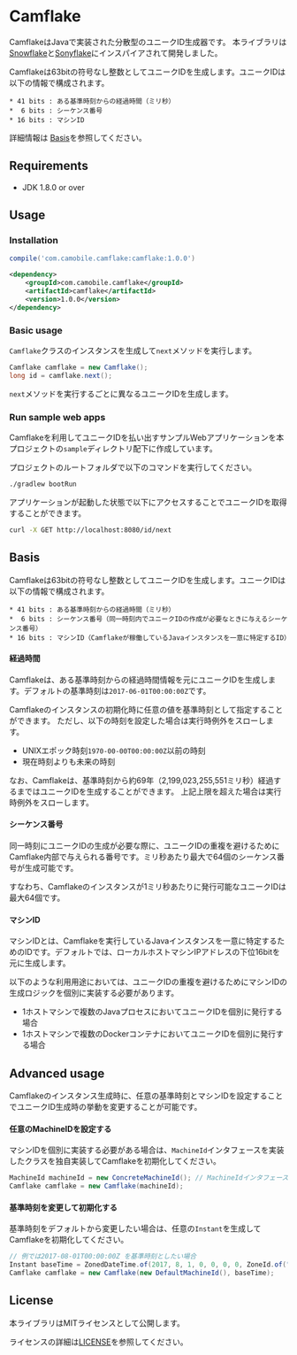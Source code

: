 Camflake
===

CamflakeはJavaで実装された分散型のユニークID生成器です。
本ライブラリは[Snowflake](https://github.com/twitter/snowflake)と[Sonyflake](https://github.com/sony/sonyflake)にインスパイアされて開発しました。

Camflakeは63bitの符号なし整数としてユニークIDを生成します。ユニークIDは以下の情報で構成されます。

```
* 41 bits : ある基準時刻からの経過時間（ミリ秒）
*  6 bits : シーケンス番号
* 16 bits : マシンID
```

詳細情報は [Basis](#basis)を参照してください。


## Requirements

* JDK 1.8.0 or over


## Usage
### Installation

```gradle
compile('com.camobile.camflake:camflake:1.0.0')
```

```xml
<dependency>
    <groupId>com.camobile.camflake</groupId>
    <artifactId>camflake</artifactId>
    <version>1.0.0</version>
</dependency>
```


### Basic usage

`Camflake`クラスのインスタンスを生成して`next`メソッドを実行します。

```java
Camflake camflake = new Camflake();
long id = camflake.next();
```

`next`メソッドを実行するごとに異なるユニークIDを生成します。


### Run sample web apps

Camflakeを利用してユニークIDを払い出すサンプルWebアプリケーションを本プロジェクトの`sample`ディレクトリ配下に作成しています。

プロジェクトのルートフォルダで以下のコマンドを実行してください。

```bash
./gradlew bootRun
```

アプリケーションが起動した状態で以下にアクセスすることでユニークIDを取得することができます。

```bash
curl -X GET http://localhost:8080/id/next
```


## Basis

Camflakeは63bitの符号なし整数としてユニークIDを生成します。ユニークIDは以下の情報で構成されます。

```
* 41 bits : ある基準時刻からの経過時間（ミリ秒）
*  6 bits : シーケンス番号（同一時刻内でユニークIDの作成が必要なときに与えるシーケンス番号）
* 16 bits : マシンID（Camflakeが稼働しているJavaインスタンスを一意に特定するID）
```

#### 経過時間
Camflakeは、ある基準時刻からの経過時間情報を元にユニークIDを生成します。デフォルトの基準時刻は`2017-06-01T00:00:00Z`です。

Camflakeのインスタンスの初期化時に任意の値を基準時刻として指定することができます。
ただし、以下の時刻を設定した場合は実行時例外をスローします。
* UNIXエポック時刻`1970-00-00T00:00:00Z`以前の時刻
* 現在時刻よりも未来の時刻

なお、Camflakeは、基準時刻から約69年（2,199,023,255,551ミリ秒）経過するまではユニークIDを生成することができます。
上記上限を超えた場合は実行時例外をスローします。


#### シーケンス番号
同一時刻にユニークIDの生成が必要な際に、ユニークIDの重複を避けるためにCamflake内部で与えられる番号です。ミリ秒あたり最大で64個のシーケンス番号が生成可能です。

すなわち、Camflakeのインスタンスが1ミリ秒あたりに発行可能なユニークIDは最大64個です。


#### マシンID

マシンIDとは、Camflakeを実行しているJavaインスタンスを一意に特定するためのIDです。デフォルトでは、ローカルホストマシンIPアドレスの下位16bitを元に生成します。

以下のような利用用途においては、ユニークIDの重複を避けるためにマシンIDの生成ロジックを個別に実装する必要があります。
* 1ホストマシンで複数のJavaプロセスにおいてユニークIDを個別に発行する場合
* 1ホストマシンで複数のDockerコンテナにおいてユニークIDを個別に発行する場合


## Advanced usage

Camflakeのインスタンス生成時に、任意の基準時刻とマシンIDを設定することでユニークID生成時の挙動を変更することが可能です。

#### 任意のMachineIDを設定する

マシンIDを個別に実装する必要がある場合は、`MachineId`インタフェースを実装したクラスを独自実装してCamflakeを初期化してください。

```java
MachineId machineId = new ConcreteMachineId(); // MachineIdインタフェースを実装したクラス
Camflake camflake = new Camflake(machineId);
```

#### 基準時刻を変更して初期化する

基準時刻をデフォルトから変更したい場合は、任意の`Instant`を生成してCamflakeを初期化してください。

```java
// 例では2017-08-01T00:00:00Z を基準時刻としたい場合
Instant baseTime = ZonedDateTime.of(2017, 8, 1, 0, 0, 0, 0, ZoneId.of("UTC")).toInstant());
Camflake camflake = new Camflake(new DefaultMachineId(), baseTime);
```


## License

本ライブラリはMITライセンスとして公開します。

ライセンスの詳細は[LICENSE](LICENSE.txt)を参照してください。
